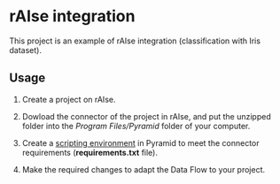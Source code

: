 # rAIse integration

This project is an example of rAIse integration (classification with Iris dataset).

## Usage

1. Create a project on rAIse.

2. Dowload the connector of the project in rAIse, and put the unzipped folder into the *Program Files/Pyramid* folder of your computer.

3. Create a [scripting environment](https://help.pyramidanalytics.com/Content/Root/AdminClient/ai/Scripting_Environments.htm?tocpath=Admin%20Help%7CAugmented%20Analytics%7C_____2) in Pyramid to meet the connector requirements (**requirements.txt** file).

4. Make the required changes to adapt the Data Flow to your project.
